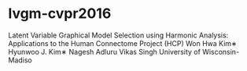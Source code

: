 # lvgm-cvpr2016
Latent Variable Graphical Model Selection using Harmonic Analysis: Applications to the Human Connectome Project (HCP) Won Hwa Kim∗ Hyunwoo J. Kim∗ Nagesh Adluru Vikas Singh University of Wisconsin-Madiso
